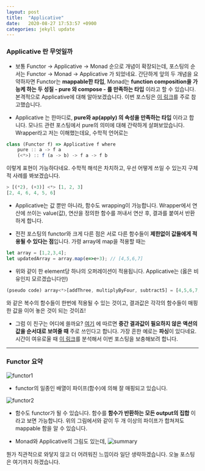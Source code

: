 ```yaml
---
layout: post
title:  "Applicative"
date:   2020-08-27 17:53:57 +0900
categories: jekyll update
---
```


### Applicative 란 무엇일까
- 보통 Functor -> Applicative -> Monad 순으로 개념이 확장되는데, 포스팅의 순서는 Functor -> Monad -> Applicative 가 되었네요. 
간단하게 앞의 두 개념을 요약하자면 Functor는 **mappable한 타입**, Monad는 **function composition을 가능케 하는 두 성질 - pure 와 compose - 를 만족하는 타입** 이라고 할 수 있습니다. 본격적으로 Applicative에 대해 알아보겠습니다. 이번 포스팅은 [이 링크](https://medium.com/@tzehsiang/javascript-functor-applicative-monads-in-pictures-b567c6415221)를 주로 참고했습니다.

- Applicative 는 한마디로, **pure와 ap(apply) 의 속성을 만족하는 타입** 이라고 합니다. 모나드 관련 포스팅에서 pure의 의미에 대해 간락하게 살펴보았습니다. Wrapper라고 저는 이해했는데요, 수학적 언어로는 

```javascript
class (Functor f) => Applicative f where
    pure :: a -> f a
    (<*>) :: f (a -> b) -> f a -> f b
```
이렇게 표현이 가능하다네요. 수학적 해석은 차치하고, 우선 어떻게 쓰일 수 있는지 구체적 사례를 봐보겠습니다. 

```javascript
> [(*2), (+3)] <*> [1, 2, 3]
[2, 4, 6, 4, 5, 6]
```
- Applicative는 값 뿐만 아니라, 함수도 wrapping이 가능합니다. Wrapper에서 연산에 쓰이는 value(값), 연산을 정의한 함수를 꺼내서 연산 후, 결과를 붙여서 반환하게 합니다. 

- 전전 포스팅의 functor와 크게 다른 점은 서로 다른 함수들이 **제한없이 값들에게 적용될 수 있다는 점**입니다. 가령 array에 map을 적용할 때는 

```javascript
let array = [1,2,3,4];
let updatedArray = array.map(e=>e+3); // [4,5,6,7]
```
- 위와 같이 한 element당 하나의 오퍼레이션이 적용됩니다. Applicative는 (옳은 비유인지 모르겠습니다만) 
```javascript
(pseudo code) array<*>[addThree, multiplyByFour, subtract5] = [4,5,6,7,16,20,24,28,-1,0,1,2]
```
 와 같은 복수의 함수들이 한번에 적용될 수 있는 것이고, 결과값은 각각의 함수들이 매핑한 값을 이어 놓은 것이 되는 것이죠!

 - 그럼 이 친구는 어디에 쓸까요? [여기](https://stackoverflow.com/questions/6570779/why-should-i-use-applicative-functors-in-functional-programming) 에 따르면 **중간 결과값이 필요하지 않은 액션의 값을 순서대로 보여줄 때** 주로 쓰인다고 합니다. 가장 흔한 예로는 **파싱**이 있다네요. 시간이 여유로울 때 [이 링크](https://arunraghavan.net/2018/02/applicative-functors-for-fun-and-parsing/)를 분석해서 이번 포스팅을 보충해보려 합니다.




---

### Functor 요약
![functor1](https://miro.medium.com/max/1400/1*Xoa27kT2FJ-HBtwsZRFrHg.gif)
- functor의 일종인 배열이 파이프(함수)에 의해 잘 매핑되고 있습니다.

![functor2](https://miro.medium.com/max/1400/1*gVhVPPtYrf44OPLpXEdU4A.gif)
- 함수도 functor가 될 수 있습니다. 함수를 **함수가 반환하는 모든 output의 집합** 이라고 보면 가능합니다. 위의 그림에서와 같이 두 개 이상의 파이프가 합쳐져도 mappable 함을 알 수 있습니다. 


- Monad와 Applicative의 그림도 있는데,
![summary](https://miro.medium.com/max/1400/1*kXKjxS87eVC58Rj4KTkWVQ.gif)

뭔가 직관적으로 와닿지 않고 더 어려워진 느낌이라 일단 생략하겠습니다. 오늘 포스팅은 여기까지 하겠습니다.

